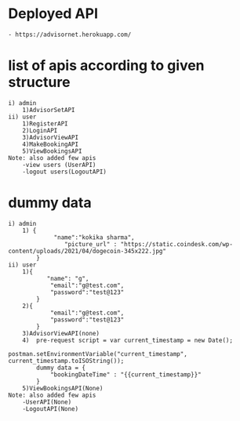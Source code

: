 # Deployed API
    - https://advisornet.herokuapp.com/
    
# list of apis according to given structure
    i) admin
        1)AdvisorSetAPI
    ii) user
        1)RegisterAPI
        2)LoginAPI
        3)AdvisorViewAPI
        4)MakeBookingAPI
        5)ViewBookingsAPI
    Note: also added few apis
        -view users (UserAPI)
        -logout users(LogoutAPI)

# dummy data
    i) admin
        1) {
                 "name":"kokika sharma",
                    "picture_url" : "https://static.coindesk.com/wp-content/uploads/2021/04/dogecoin-345x222.jpg"
            }
    ii) user
        1){
               "name": "g",
                "email":"g@test.com",
                "password":"test@123"
            }
        2){
                "email":"g@test.com",
                "password":"test@123"
            }
        3)AdvisorViewAPI(none)
        4)  pre-request script = var current_timestamp = new Date();
                                postman.setEnvironmentVariable("current_timestamp", current_timestamp.toISOString());
            dummy data = {
                "bookingDateTime" : "{{current_timestamp}}"
            }   
        5)ViewBookingsAPI(None)
    Note: also added few apis
        -UserAPI(None)
        -LogoutAPI(None)
